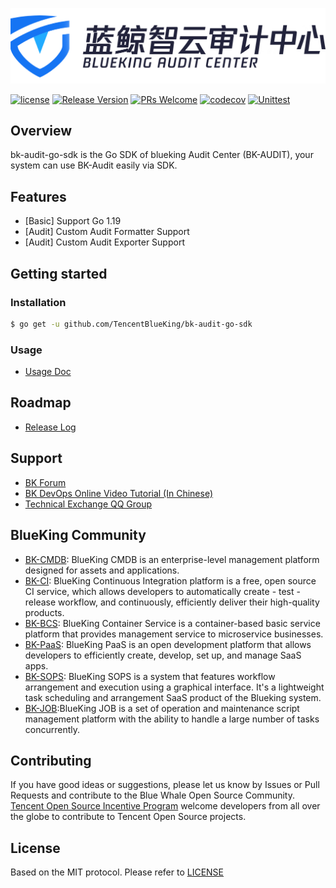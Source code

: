 ![logo.png](assests/logo.png)

[![license](https://img.shields.io/badge/license-MIT-brightgreen.svg?style=flat)](https://github.com/TencentBlueKing/bk-audit-go-sdk/blob/master/LICENSE.txt)
[![Release Version](https://img.shields.io/badge/release-0.0.2-brightgreen.svg)](https://github.com/TencentBlueKing/bk-audit-go-sdk/releases)
[![PRs Welcome](https://img.shields.io/badge/PRs-welcome-brightgreen.svg)](https://github.com/TencentBlueKing/bk-audit-go-sdk/pulls)
[![codecov](https://codecov.io/gh/TencentBlueKing/bk-audit-go-sdk/branch/master/graph/badge.svg?token=4MAZBZ9UJY)](https://codecov.io/gh/TencentBlueKing/bk-audit-go-sdk)
[![Unittest](https://github.com/TencentBlueKing/bk-audit-go-sdk/actions/workflows/unittest.yml/badge.svg)](https://github.com/TencentBlueKing/bk-audit-go-sdk/actions/workflows/unittest.yml)

## Overview

bk-audit-go-sdk is the Go SDK of blueking Audit Center (BK-AUDIT), your system can use BK-Audit easily via SDK.

## Features

- [Basic] Support Go 1.19
- [Audit] Custom Audit Formatter Support
- [Audit] Custom Audit Exporter Support

## Getting started

### Installation

```bash
$ go get -u github.com/TencentBlueKing/bk-audit-go-sdk
```

### Usage

- [Usage Doc](docs/usage.md)

## Roadmap

- [Release Log](release.md)

## Support

- [BK Forum](https://bk.tencent.com/s-mart/community)
- [BK DevOps Online Video Tutorial (In Chinese)](https://bk.tencent.com/s-mart/video/)
- [Technical Exchange QQ Group](https://jq.qq.com/?_wv=1027&k=5zk8F7G)

## BlueKing Community

- [BK-CMDB](https://github.com/Tencent/bk-cmdb): BlueKing CMDB is an enterprise-level management platform designed for assets and applications.
- [BK-CI](https://github.com/Tencent/bk-ci): BlueKing Continuous Integration platform is a free, open source CI service, which allows developers to automatically create - test - release workflow, and continuously, efficiently deliver their high-quality products.
- [BK-BCS](https://github.com/Tencent/bk-bcs): BlueKing Container Service is a container-based basic service platform that provides management service to microservice businesses.
- [BK-PaaS](https://github.com/Tencent/bk-paas): BlueKing PaaS is an open development platform that allows developers to efficiently create, develop, set up, and manage SaaS apps.
- [BK-SOPS](https://github.com/Tencent/bk-sops): BlueKing SOPS is a system that features workflow arrangement and execution using a graphical interface. It's a lightweight task scheduling and arrangement SaaS product of the Blueking system.
- [BK-JOB](https://github.com/Tencent/bk-job):BlueKing JOB is a set of operation and maintenance script management platform with the ability to handle a large number of tasks concurrently.


## Contributing

If you have good ideas or suggestions, please let us know by Issues or Pull Requests and contribute to the Blue Whale Open Source Community.      
[Tencent Open Source Incentive Program](https://opensource.tencent.com/contribution) welcome developers from all over the globe to contribute to Tencent Open Source projects.

## License

Based on the MIT protocol. Please refer to [LICENSE](LICENSE.txt)

